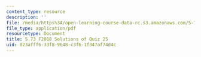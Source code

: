 ```yaml
---
content_type: resource
description: ''
file: /media/https%3A/open-learning-course-data-rc.s3.amazonaws.com/5-73-quantum-mechanics-i-fall-2018/023afff633f89648c3f61f347af74d4c_MIT5_73F18_quiz25_soln.pdf
file_type: application/pdf
resourcetype: Document
title: 5.73 F2018 Solutions of Quiz 25
uid: 023afff6-33f8-9648-c3f6-1f347af74d4c
---
```

